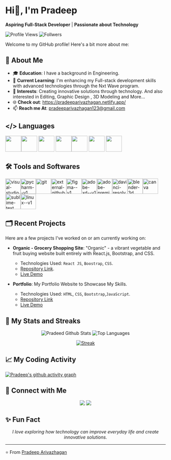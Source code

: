 # Hi👋, I'm Pradeep

**Aspiring Full-Stack Developer** | **Passionate about Technology**

![Profile Views](https://komarev.com/ghpvc/?username=PradeepArivazhagan&color=green)
![Follwers](https://img.shields.io/github/followers/PradeepArivazhagan?label=Followers&style=social)

Welcome to my GitHub profile! Here's a bit more about me:

## 🧑 About Me

- 🎓 **Education**: I have a background in Engineering.
- 🚩 **Current Learning**: I'm enhancing my Full-stack development skills with advanced technologies through the Nxt Wave program.
- 🔭 **Interests**: Creating innovative solutions through technology. And also interested in Editing, Graphic Design , 3D Modeling and More...
- 🌐 **Check out**: https://pradeeparivazhagan.netlify.app/
- 📫 **Reach me At**: pradeeparivazhagan123@gmail.com

## </> Languages

<img height="50" width="50" src="https://img.icons8.com/color/48/000000/python.png" /><img height="50" width="50" src="https://img.icons8.com/color/48/000000/html-5.png" /> <img height="50" width="50" src="https://img.icons8.com/color/48/000000/css3.png" /> <img height="50" width="50" src="https://img.icons8.com/color/48/000000/bootstrap.png" /><img height="50" width="50" src="https://img.icons8.com/color/48/000000/javascript.png"/> <img height="50" width="50" src="https://img.icons8.com/color/48/000000/react-native.png"/> <img height="50" width="50" src="https://img.icons8.com/color/48/000000/mysql-logo.png"/> 

## 🛠️ Tools and Softwares

<img width="48" height="48" src="https://img.icons8.com/color/48/visual-studio-code-2019.png" alt="visual-studio-code-2019"/><img width="48" height="48" src="https://img.icons8.com/color/48/pycharm--v1.png" alt="pycharm--v1"/><img width="48" height="48" src="https://img.icons8.com/color/48/git.png" alt="git"/><img width="48" height="48" src="https://img.icons8.com/external-tanah-basah-glyph-tanah-basah/48/external-github-social-media-tanah-basah-glyph-tanah-basah.png" alt="external-github-social-media-tanah-basah-glyph-tanah-basah"/><img width="48" height="48" src="https://img.icons8.com/color/48/figma--v1.png" alt="figma--v1"/><img width="48" height="48" src="https://img.icons8.com/color/48/adobe-xd--v1.png" alt="adobe-xd--v1"/><img width="48" height="48" src="https://img.icons8.com/color/48/adobe-premiere-pro--v1.png" alt="adobe-premiere-pro--v1"/><img width="48" height="48" src="https://img.icons8.com/color/48/davinci-resolve.png" alt="davinci-resolve"/><img width="48" height="48" src="https://img.icons8.com/color/48/blender-3d.png" alt="blender-3d"/><img width="48" height="48" src="https://img.icons8.com/fluency/48/canva.png" alt="canva"/><img width="48" height="48" src="https://img.icons8.com/fluency/48/sublime-text.png" alt="sublime-text"/><img width="48" height="48" src="https://img.icons8.com/color/48/linux--v1.png" alt="linux--v1"/>

## 🗂️ Recent Projects

Here are a few projects I've worked on or am currently working on:

- **Organic - Grocery Shopping Site**: "Organic" - a vibrant vegetable and fruit buying website built entirely with React.js, Bootstrap, and CSS.
  - Technologies Used: `React JS`, `Boostrap`, `CSS`.
  - [Repository Link](https://github.com/PradeepArivazhagan/organic-site-reactjs).
  - [Live Demo](https://organic-reactjs.netlify.app/)

- **Portfolio**: My Portfolio Website to Showcase My Skills.
  - Technologies Used: `HTML`, `CSS`, `Bootstrap`,`JavaScript`.
  - [Repository Link](https://github.com/PradeepArivazhagan/Pradeep-portfolio-site)
  - [Live Demo](https://pradeeparivazhagan.netlify.app/)
 
## 📶 My Stats and Streaks

<p align="center">
    <img alt="Pradeed Github Stats" src="https://github-readme-stats.vercel.app/api?username=PradeepArivazhagan&show_icons=true&count_private=true&theme=react&hide_border=true&bg_color=0D1117" />
    <img alt="Top Languages" src="https://github-readme-stats.vercel.app/api/top-langs/?username=PradeepArivazhagan&langs_count=8&count_private=true&layout=compact&theme=react&hide_border=true&bg_color=0D1117" />
</p>

<p align="center">
    <a href="https://github.com/PradeepArivazhagan/github-readme-streak-stats">
        <img title="🔥 Get streak stats for your profile at git.io/streak-stats" alt="Streak" src="https://github-readme-streak-stats.herokuapp.com/?user=PradeepArivazhagan&theme=black-ice&hide_border=true&stroke=0000&background=060A0CD0"/>
    </a>
</p>

    
## 📈 My Coding Activity

[![Pradeep's github activity graph](https://github-readme-activity-graph.vercel.app/graph?username=PradeepArivazhagan&bg_color=060A0CD0&color=ffffff&line=51f565&point=ffffff&area=true&hide_border=true)](https://github.com/ashutosh00710/github-readme-activity-graph)

## 🤝 Connect with Me

<p align="center">
    <a href="https://www.linkedin.com/in/PradeepArivazhagan"><img src="https://img.icons8.com/fluent/48/000000/linkedin.png"/></a>
    <a href="https://x.com/pradeep6723"><img src="https://img.icons8.com/fluent/48/000000/twitter.png"/></a>
</p>

## ✨ Fun Fact

<p align="center">
<i>I love exploring how technology can improve everyday life and create innovative solutions.</i>
</p>

---

⭐️ From [Pradeep Arivazhagan](https://github.com/PradeepArivazhagan)
